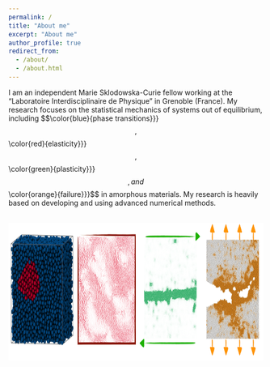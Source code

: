 ```yaml
---
permalink: /
title: "About me"
excerpt: "About me"
author_profile: true
redirect_from: 
  - /about/
  - /about.html
---
```


I am an independent Marie Sklodowska-Curie fellow working at the “Laboratoire Interdisciplinaire de Physique” in Grenoble (France). My research focuses on the statistical mechanics of systems out of equilibrium, including $$\color{blue}{phase transitions}}}$$, $$\color{red}{elasticity}}}$$, $$\color{green}{plasticity}}}$$, and $$\color{orange}{failure}}}$$ in amorphous materials. My research is heavily based on developing and using advanced numerical methods.

<br/>
<img src="/images/overview-min.png" width="994" height="271">
<br/>

